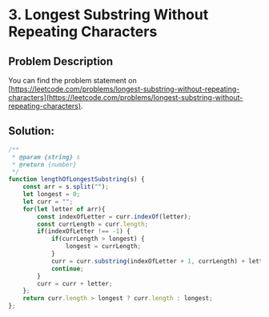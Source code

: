 # 3. Longest Substring Without Repeating Characters

## Problem Description

You can find the problem statement on [https://leetcode.com/problems/longest-substring-without-repeating-characters](https://leetcode.com/problems/longest-substring-without-repeating-characters).

## Solution:

```js
/**
 * @param {string} s
 * @return {number}
 */
function lengthOfLongestSubstring(s) {
    const arr = s.split("");
    let longest = 0;
    let curr = "";
    for(let letter of arr){
        const indexOfLetter = curr.indexOf(letter);
        const currLength = curr.length;
        if(indexOfLetter !== -1) {
            if(currLength > longest) {
                longest = currLength;
            }
            curr = curr.substring(indexOfLetter + 1, currLength) + letter;
            continue;
        }
        curr = curr + letter;
    };
    return curr.length > longest ? curr.length : longest;
};
```